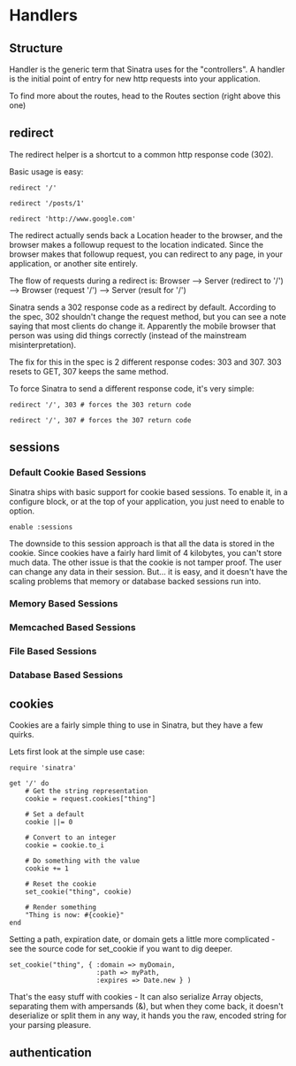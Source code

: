 Handlers
========

Structure
---------
Handler is the generic term that Sinatra uses for the "controllers".  A
handler is the initial point of entry for new http requests into your
application.

To find more about the routes, head to the Routes section (right above
this one)


redirect
--------
The redirect helper is a shortcut to a common http response code (302).

Basic usage is easy:

    redirect '/'
    
    redirect '/posts/1'

    redirect 'http://www.google.com'

The redirect actually sends back a Location header to the browser, and the
browser makes a followup request to the location indicated.  Since the browser
makes that followup request, you can redirect to any page, in your application,
or another site entirely.

The flow of requests during a redirect is:
Browser --> Server (redirect to '/') --> Browser (request '/') --> Server (result for '/')

Sinatra sends a 302 response code as a redirect by default. According to the
spec, 302 shouldn't change the request method, but you can see a note saying
that most clients do change it. Apparently the mobile browser that person was
using did things correctly (instead of the mainstream misinterpretation).

The fix for this in the spec is 2 different response codes: 303 
and 307. 303 resets to GET, 307 keeps the same method.

To force Sinatra to send a different response code, it's very simple:

    redirect '/', 303 # forces the 303 return code
     
    redirect '/', 307 # forces the 307 return code

sessions
--------

### Default Cookie Based Sessions

Sinatra ships with basic support for cookie based sessions.  To enable it, in a configure block, or at the top of your application, you just need to enable to option.

    enable :sessions

The downside to this session approach is that all the data is stored in the
cookie.  Since cookies have a fairly hard limit of 4 kilobytes, you can't store
much data.  The other issue is that the cookie is not tamper proof.  The user
can change any data in their session.  But... it is easy, and it doesn't have
the scaling problems that memory or database backed sessions run into.

### Memory Based Sessions

### Memcached Based Sessions

### File Based Sessions

### Database Based Sessions


cookies
-------

Cookies are a fairly simple thing to use in Sinatra, but they have a few quirks.

Lets first look at the simple use case:

    require 'sinatra'
 
    get '/' do
        # Get the string representation
        cookie = request.cookies["thing"]
     
        # Set a default
        cookie ||= 0
     
        # Convert to an integer 
        cookie = cookie.to_i
     
        # Do something with the value
        cookie += 1
     
        # Reset the cookie
        set_cookie("thing", cookie)
     
        # Render something
        "Thing is now: #{cookie}"
    end

Setting a path, expiration date, or domain gets a little more complicated - see the source code for set\_cookie if you want to dig deeper.

    set_cookie("thing", { :domain => myDomain,
                          :path => myPath,
                          :expires => Date.new } )

That's the easy stuff with cookies - It can also serialize Array objects,
separating them with ampersands (&), but when they come back, it doesn't
deserialize or split them in any way, it hands you the raw, encoded string
for your parsing pleasure.


authentication
--------------

